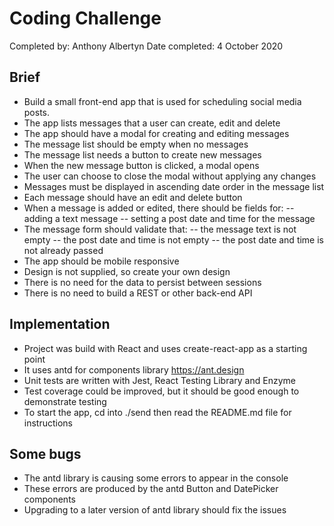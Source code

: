 # Coding Challenge

Completed by: Anthony Albertyn
Date completed: 4 October 2020

## Brief

- Build a small front-end app that is used for scheduling social media posts.
- The app lists messages that a user can create, edit and delete
- The app should have a modal for creating and editing messages
- The message list should be empty when no messages
- The message list needs a button to create new messages
- When the new message button is clicked, a modal opens
- The user can choose to close the modal without applying any changes
- Messages must be displayed in ascending date order in the message list
- Each message should have an edit and delete button
- When a message is added or edited, there should be fields for:
  -- adding a text message
  -- setting a post date and time for the message
- The message form should validate that:
  -- the message text is not empty
  -- the post date and time is not empty
  -- the post date and time is not already passed
- The app should be mobile responsive
- Design is not supplied, so create your own design
- There is no need for the data to persist between sessions
- There is no need to build a REST or other back-end API

## Implementation

- Project was build with React and uses create-react-app as a starting point
- It uses antd for components library https://ant.design
- Unit tests are written with Jest, React Testing Library and Enzyme
- Test coverage could be improved, but it should be good enough to demonstrate testing
- To start the app, cd into ./send then read the README.md file for instructions

## Some bugs

- The antd library is causing some errors to appear in the console
- These errors are produced by the antd Button and DatePicker components
- Upgrading to a later version of antd library should fix the issues

